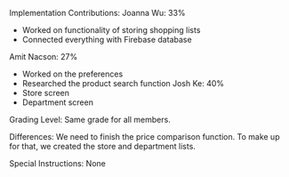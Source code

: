 Implementation Contributions:
Joanna Wu: 33% 
- Worked on functionality of storing shopping lists
- Connected everything with Firebase database

Amit Nacson: 27% 
- Worked on the preferences
- Researched the product search function
Josh Ke: 40% 
- Store screen
- Department screen

Grading Level: 
Same grade for all members.

Differences:
We need to finish the price comparison function. To make up for that, we created the store and department lists.

Special Instructions:
None
